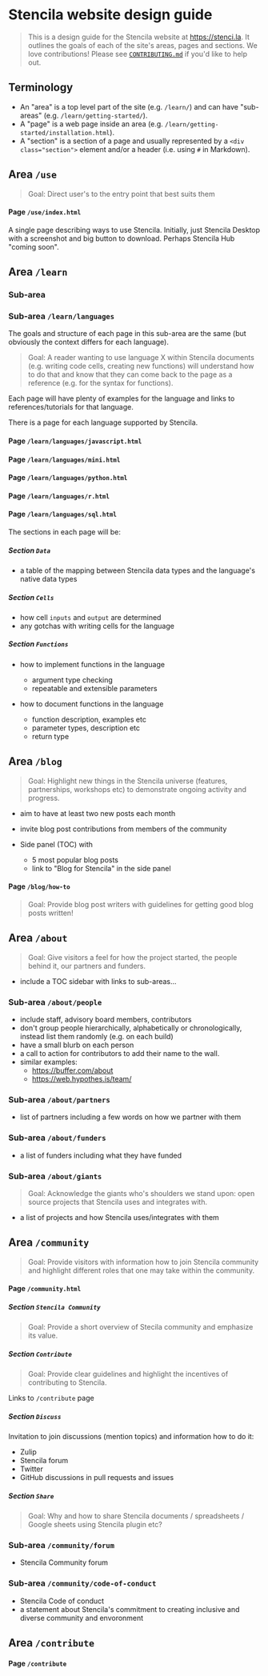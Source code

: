 # Stencila website design guide

> This is a design guide for the Stencila website at https://stenci.la.
It outlines the goals of each of the site's areas, pages and sections.
We love contributions! Please see [`CONTRIBUTING.md`](CONTRIBUTING.md) if you'd
like to help out.



## Terminology

- An "area" is a top level part of the site (e.g. `/learn/`) and can have "sub-areas" (e.g. `/learn/getting-started/`).
- A "page" is a web page inside an area (e.g. `/learn/getting-started/installation.html`).
- A "section" is a section of a page and usually represented by a `<div class="section">` element and/or a header (i.e. using `#` in Markdown).



## Area `/use`

> Goal: Direct user's to the entry point that best suits them

#### Page `/use/index.html`

A single page describing ways to use Stencila. Initially, just Stencila Desktop with a screenshot and big button to download. Perhaps Stencila Hub "coming soon".



## Area `/learn`

### Sub-area 

### Sub-area `/learn/languages`

The goals and structure of each page in this sub-area are the same (but obviously the context differs for each language).

> Goal: A reader wanting to use language X within Stencila documents (e.g. writing code cells, creating new functions) will understand how to do that and know that they can come back to the page as a reference (e.g. for the syntax for functions).

Each page will have plenty of examples for the language and links to references/tutorials for that language.

There is a page for each language supported by Stencila.

#### Page `/learn/languages/javascript.html`
#### Page `/learn/languages/mini.html`
#### Page `/learn/languages/python.html`
#### Page `/learn/languages/r.html`
#### Page `/learn/languages/sql.html`

The sections in each page will be:

##### Section `Data`

- a table of the mapping between Stencila data types and the language's native data types

##### Section `Cells`

- how cell `inputs` and `output` are determined
- any gotchas with writing cells for the language

##### Section `Functions`

- how to implement functions in the language
	- argument type checking
	- repeatable and extensible parameters

- how to document functions in the language
	- function description, examples etc
	- parameter types, description etc
	- return type



## Area `/blog`

> Goal: Highlight new things in the Stencila universe (features, partnerships, workshops etc) to demonstrate ongoing activity and progress.

- aim to have at least two new posts each month
- invite blog post contributions from members of the community

- Side panel (TOC) with
  - 5 most popular blog posts
  - link to "Blog for Stencila" in the side panel

#### Page `/blog/how-to`

> Goal: Provide blog post writers with guidelines for getting good blog posts written!



## Area `/about`

> Goal: Give visitors a feel for how the project started, the people behind it, our partners and funders.

- include a TOC sidebar with links to sub-areas...

### Sub-area `/about/people`

- include staff, advisory board members, contributors
- don't group people hierarchically, alphabetically or chronologically, instead list them randomly (e.g. on each build)
- have a small blurb on each person
- a call to action for contributors to add their name to the wall.
- similar examples:
	- https://buffer.com/about
	- https://web.hypothes.is/team/

### Sub-area `/about/partners`

- list of partners including a few words on how we partner with them

### Sub-area `/about/funders`

- a list of funders including what they have funded

### Sub-area `/about/giants`

> Goal: Acknowledge the giants who's shoulders we stand upon: open source projects that Stencila uses and integrates with.

- a list of projects and how Stencila uses/integrates with them



## Area `/community`

> Goal: Provide visitors with information how to join Stencila community and highlight different roles that one may take within the community.

#### Page `/community.html`

##### Section `Stencila Community`

> Goal: Provide a short overview of Stecila community and emphasize its value.


##### Section `Contribute`

> Goal: Provide clear guidelines and highlight the incentives of contributing to Stencila.

Links to `/contribute` page

##### Section `Discuss`

Invitation to join discussions (mention topics) and information how to do it:
- Zulip
- Stencila forum
- Twitter
- GitHub discussions in pull requests and issues

##### Section `Share`

> Goal: Why and how to share Stencila documents / spreadsheets / Google sheets using Stencila plugin etc?

### Sub-area `/community/forum`

-  Stencila Community forum

### Sub-area `/community/code-of-conduct`

- Stencila Code of conduct
- a statement about Stencila's commitment to creating inclusive and diverse community and envoronment


## Area `/contribute`

#### Page `/contribute`

